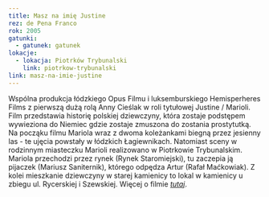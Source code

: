 ```yaml
---
title: Masz na imię Justine
rez: de Pena Franco
rok: 2005
gatunki: 
  - gatunek: gatunek
lokacje:
  - lokacja: Piotrków Trybunalski
    link: piotrkow-trybunalski
link: masz-na-imie-justine
---
```

Wspólna produkcja łódzkiego Opus Filmu i luksemburskiego Hemisperheres Films z pierwszą dużą rolą Anny Cieślak w roli tytułowej Justine / Marioli. Film przedstawia historię polskiej dziewczyny, która zostaje podstępem wywieziona do Niemiec gdzie zostaje zmuszona do zostania prostytutką.
Na począku filmu Mariola wraz z dwoma koleżankami biegną przez jesienny las - te ujęcia powstały w łódzkich Łagiewnikach. Natomiast sceny w rodzinnym miasteczku Marioli realizowano w Piotrkowie Trybunalskim. Mariola przechodzi przez rynek (Rynek Staromiejski), tu zaczepia ją pijaczek (Mariusz Saniternik), którego odpędza Artur (Rafał Maćkowiak). Z kolei mieszkanie dziewczyny w starej kamienicy to lokal w kamienicy u zbiegu ul. Rycerskiej i Szewskiej. 
Więcej o filmie [*tutaj*](http://www.filmpolski.pl/fp/index.php?film=1214579).
